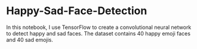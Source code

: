# Happy-Sad-Face-Detection

In this notebook, I use TensorFlow to create a convolutional neural network to detect happy and sad faces. 
The dataset contains 40 happy emoji faces and 40 sad emojis. 
